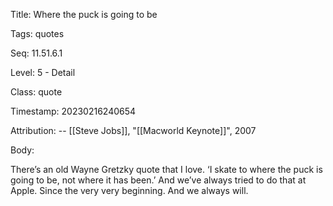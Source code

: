 Title:  Where the puck is going to be

Tags:   quotes

Seq:    11.51.6.1

Level:  5 - Detail

Class:  quote

Timestamp: 20230216240654

Attribution: -- [[Steve Jobs]], "[[Macworld Keynote]]", 2007

Body:

There’s an old Wayne Gretzky quote that I love. ‘I skate to where the puck is going to be, not where it has been.’ And we’ve always tried to do that at Apple. Since the very very beginning. And we always will.

